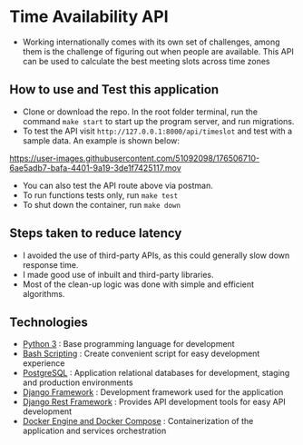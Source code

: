 # Time Availability API
- Working internationally comes with its own set of challenges, among them is the challenge of figuring out when people are available. This API can be used to calculate the best meeting slots across time zones

## How to use and Test this application
- Clone or download the repo. In the root folder terminal, run the command `make start` to start up the program server, and run migrations.
- To test the API visit `http://127.0.0.1:8000/api/timeslot` and test with a sample data. An example is shown below:


https://user-images.githubusercontent.com/51092098/176506710-6ae5adb7-bafa-4401-9a19-3de1f7425117.mov


- You can also test the API route above via postman. 
- To run functions tests only, run `make test`
- To shut down the container, run `make down`

## Steps taken to reduce latency
- I avoided the use of third-party APIs, as this could generally slow down response time.
- I made good use of inbuilt and third-party libraries.
- Most of the clean-up logic was done with simple and efficient algorithms.

## Technologies
* [Python 3](https://python.org) : Base programming language for development
* [Bash Scripting](https://www.codecademy.com/learn/learn-the-command-line/modules/bash-scripting) : Create convenient script for easy development experience
* [PostgreSQL](https://www.postgresql.org/) : Application relational databases for development, staging and production environments
* [Django Framework](https://www.djangoproject.com/) : Development framework used for the application
* [Django Rest Framework](https://www.django-rest-framework.org/) : Provides API development tools for easy API development
* [Docker Engine and Docker Compose](https://www.docker.com/) : Containerization of the application and services orchestration
